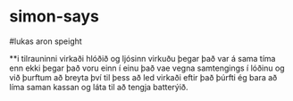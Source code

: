 # simon-says

#lukas aron speight

**i tilrauninni virkaði hlóðið og ljósinn virkuðu þegar það var á sama tíma enn ekki þegar það voru einn í einu
  það vae vegna samtengings í lóðinu og við þurftum að breyta því til þess að led virkaði eftir það þúrfti ég bara að
  líma saman kassan og láta til að tengja batterýið.
